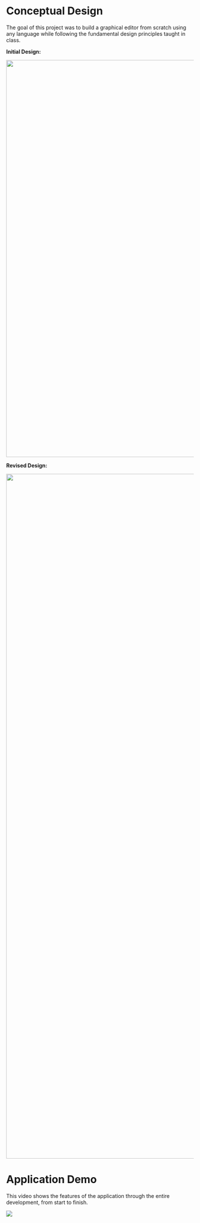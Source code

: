 # Conceptual Design

The goal of this project was to build a graphical editor from scratch using any language while following the fundamental design principles taught in class.

**Initial Design:**

<img src="https://i.imgur.com/g5wnJxE.jpg" width="850" height="1067">

**Revised Design:**

<img src="https://i.imgur.com/dejxfBT.jpg" width="850" height="1840">

# Application Demo 

This video shows the features of the application through the entire development, from start to finish.

[![](https://i.imgur.com/K8J4gWP.png)](https://www.youtube.com/watch?v=1mp7SFPao1g)
